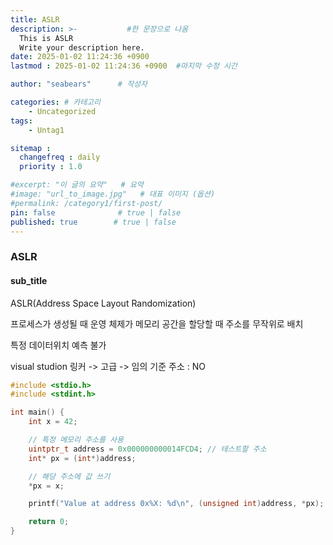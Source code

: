 ```yaml
---
title: ASLR
description: >-           #한 문장으로 나옴
  This is ASLR
  Write your description here.
date: 2025-01-02 11:24:36 +0900
lastmod : 2025-01-02 11:24:36 +0900  #마지막 수정 시간

author: "seabears"      # 작성자

categories: # 카테고리
    - Uncategorized  
tags: 
    - Untag1

sitemap :
  changefreq : daily
  priority : 1.0

#excerpt: "이 글의 요약"   # 요약
#image: "url_to_image.jpg"   # 대표 이미지 (옵션)
#permalink: /category1/first-post/
pin: false              # true | false
published: true        # true | false
---
```


### ASLR

#### sub_title

ASLR(Address Space Layout Randomization)

프로세스가 생성될 때 운영 체제가 메모리 공간을 할당할 때 주소를 무작위로 배치

특정 데이터위치 예측 불가

visual studion
링커 -> 고급 -> 임의 기준 주소 : NO

```c
#include <stdio.h>
#include <stdint.h>

int main() {
    int x = 42;

    // 특정 메모리 주소를 사용
    uintptr_t address = 0x000000000014FCD4; // 테스트할 주소
    int* px = (int*)address;

    // 해당 주소에 값 쓰기
    *px = x;

    printf("Value at address 0x%X: %d\n", (unsigned int)address, *px);

    return 0;
}

```

